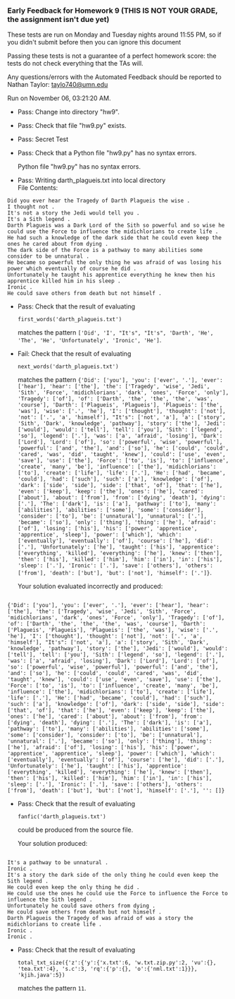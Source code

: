 ### Early Feedback for Homework 9 (THIS IS NOT YOUR GRADE, the assignment isn't due yet)

These tests are run on Monday and Tuesday nights around 11:55 PM, so if you didn't submit before then you can ignore this document

Passing these tests is not a guarantee of a perfect homework score: the tests do not check everything that the TAs will.

Any questions/errors with the Automated Feedback should be reported to Nathan Taylor: taylo740@umn.edu

Run on November 06, 03:21:20 AM.

+ Pass: Change into directory "hw9".

+ Pass: Check that file "hw9.py" exists.

+ Pass: Secret Test

+ Pass: Check that a Python file "hw9.py" has no syntax errors.

    Python file "hw9.py" has no syntax errors.



+ Pass: Writing darth_plagueis.txt into local directory  
File Contents:
```
Did you ever hear the Tragedy of Darth Plagueis the wise .
I thought not .
It's not a story the Jedi would tell you .
It's a Sith legend .
Darth Plagueis was a Dark Lord of the Sith so powerful and so wise he could use the Force to influence the midichlorians to create life .
He had such a knowledge of the dark side that he could even keep the ones he cared about from dying .
The dark side of the Force is a pathway to many abilities some consider to be unnatural .
He became so powerful the only thing he was afraid of was losing his power which eventually of course he did .
Unfortunately he taught his apprentice everything he knew then his apprentice killed him in his sleep .
Ironic .
He could save others from death but not himself .

```




+ Pass: 
Check that the result of evaluating
   ```
   first_words('darth_plagueis.txt')
   ```
   matches the pattern `['Did', 'I', "It's", "It's", 'Darth', 'He', 'The', 'He', 'Unfortunately', 'Ironic', 'He']`.

   




+ Fail: 
Check that the result of evaluating
   ```
   next_words('darth_plagueis.txt')
   ```
   matches the pattern `{'Did': ['you'], 'you': ['ever', '.'], 'ever': ['hear'], 'hear': ['the'], 'the': ['Tragedy', 'wise', 'Jedi', 'Sith', 'Force', 'midichlorians', 'dark', 'ones', 'Force', 'only'], 'Tragedy': ['of'], 'of': ['Darth', 'the', 'the', 'the', 'was', 'course'], 'Darth': ['Plagueis', 'Plagueis'], 'Plagueis': ['the', 'was'], 'wise': ['.', 'he'], 'I': ['thought'], 'thought': ['not'], 'not': ['.', 'a', 'himself'], "It's": ['not', 'a'], 'a': ['story', 'Sith', 'Dark', 'knowledge', 'pathway'], 'story': ['the'], 'Jedi': ['would'], 'would': ['tell'], 'tell': ['you'], 'Sith': ['legend', 'so'], 'legend': ['.'], 'was': ['a', 'afraid', 'losing'], 'Dark': ['Lord'], 'Lord': ['of'], 'so': ['powerful', 'wise', 'powerful'], 'powerful': ['and', 'the'], 'and': ['so'], 'he': ['could', 'could', 'cared', 'was', 'did', 'taught', 'knew'], 'could': ['use', 'even', 'save'], 'use': ['the'], 'Force': ['to', 'is'], 'to': ['influence', 'create', 'many', 'be'], 'influence': ['the'], 'midichlorians': ['to'], 'create': ['life'], 'life': ['.'], 'He': ['had', 'became', 'could'], 'had': ['such'], 'such': ['a'], 'knowledge': ['of'], 'dark': ['side', 'side'], 'side': ['that', 'of'], 'that': ['he'], 'even': ['keep'], 'keep': ['the'], 'ones': ['he'], 'cared': ['about'], 'about': ['from'], 'from': ['dying', 'death'], 'dying': ['.'], 'The': ['dark'], 'is': ['a'], 'pathway': ['to'], 'many': ['abilities'], 'abilities': ['some'], 'some': ['consider'], 'consider': ['to'], 'be': ['unnatural'], 'unnatural': ['.'], 'became': ['so'], 'only': ['thing'], 'thing': ['he'], 'afraid': ['of'], 'losing': ['his'], 'his': ['power', 'apprentice', 'apprentice', 'sleep'], 'power': ['which'], 'which': ['eventually'], 'eventually': ['of'], 'course': ['he'], 'did': ['.'], 'Unfortunately': ['he'], 'taught': ['his'], 'apprentice': ['everything', 'killed'], 'everything': ['he'], 'knew': ['then'], 'then': ['his'], 'killed': ['him'], 'him': ['in'], 'in': ['his'], 'sleep': ['.'], 'Ironic': ['.'], 'save': ['others'], 'others': ['from'], 'death': ['but'], 'but': ['not'], 'himself': ['.']}`.

   


   Your solution evaluated incorrectly and produced:

 
```
 
{'Did': ['you'], 'you': ['ever', '.'], 'ever': ['hear'], 'hear': ['the'], 'the': ['Tragedy', 'wise', 'Jedi', 'Sith', 'Force', 'midichlorians', 'dark', 'ones', 'Force', 'only'], 'Tragedy': ['of'], 'of': ['Darth', 'the', 'the', 'the', 'was', 'course'], 'Darth': ['Plagueis', 'Plagueis'], 'Plagueis': ['the', 'was'], 'wise': ['.', 'he'], 'I': ['thought'], 'thought': ['not'], 'not': ['.', 'a', 'himself'], "It's": ['not', 'a'], 'a': ['story', 'Sith', 'Dark', 'knowledge', 'pathway'], 'story': ['the'], 'Jedi': ['would'], 'would': ['tell'], 'tell': ['you'], 'Sith': ['legend', 'so'], 'legend': ['.'], 'was': ['a', 'afraid', 'losing'], 'Dark': ['Lord'], 'Lord': ['of'], 'so': ['powerful', 'wise', 'powerful'], 'powerful': ['and', 'the'], 'and': ['so'], 'he': ['could', 'could', 'cared', 'was', 'did', 'taught', 'knew'], 'could': ['use', 'even', 'save'], 'use': ['the'], 'Force': ['to', 'is'], 'to': ['influence', 'create', 'many', 'be'], 'influence': ['the'], 'midichlorians': ['to'], 'create': ['life'], 'life': ['.'], 'He': ['had', 'became', 'could'], 'had': ['such'], 'such': ['a'], 'knowledge': ['of'], 'dark': ['side', 'side'], 'side': ['that', 'of'], 'that': ['he'], 'even': ['keep'], 'keep': ['the'], 'ones': ['he'], 'cared': ['about'], 'about': ['from'], 'from': ['dying', 'death'], 'dying': ['.'], 'The': ['dark'], 'is': ['a'], 'pathway': ['to'], 'many': ['abilities'], 'abilities': ['some'], 'some': ['consider'], 'consider': ['to'], 'be': ['unnatural'], 'unnatural': ['.'], 'became': ['so'], 'only': ['thing'], 'thing': ['he'], 'afraid': ['of'], 'losing': ['his'], 'his': ['power', 'apprentice', 'apprentice', 'sleep'], 'power': ['which'], 'which': ['eventually'], 'eventually': ['of'], 'course': ['he'], 'did': ['.'], 'Unfortunately': ['he'], 'taught': ['his'], 'apprentice': ['everything', 'killed'], 'everything': ['he'], 'knew': ['then'], 'then': ['his'], 'killed': ['him'], 'him': ['in'], 'in': ['his'], 'sleep': ['.'], 'Ironic': ['.'], 'save': ['others'], 'others': ['from'], 'death': ['but'], 'but': ['not'], 'himself': ['.'], '': []}
```



+ Pass: 
Check that the result of evaluating
   ```
   fanfic('darth_plagueis.txt')
   ```
   could be produced from the source file.

   


   Your solution produced: 
```
 
It's a pathway to be unnatural .
Ironic .
It's a story the dark side of the only thing he could even keep the Sith legend .
He could even keep the only thing he did .
He could use the ones he could use the Force to influence the Force to influence the Sith legend .
Unfortunately he could save others from dying .
He could save others from death but not himself .
Darth Plagueis the Tragedy of was afraid of was a story the midichlorians to create life .
Ironic .
Ironic .
```




+ Pass: 
Check that the result of evaluating
   ```
   total_txt_size({'z':{'y':{'x.txt':6, 'w.txt.zip.py':2, 'vu':{}, 'tea.txt':4}, 's.c':3, 'rq':{'p':{}, 'o':{'nml.txt':1}}}, 'kjih.java':5})
   ```
   matches the pattern `11`.

   




